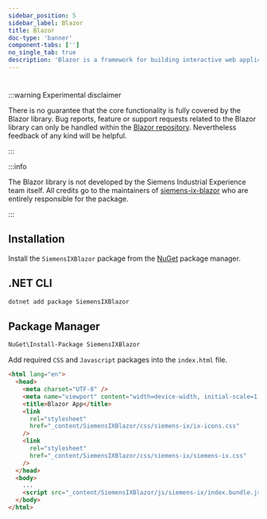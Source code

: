 ```yaml
---
sidebar_position: 5
sidebar_label: Blazor
title: Blazor
doc-type: 'banner'
component-tabs: ['']
no_single_tab: true
description: 'Blazor is a framework for building interactive web applications using C# and .NET. This section guides you through the steps to install and set up our design system within a Blazor project, ensuring a seamless and efficient integration process.'
---
```


#

:::warning Experimental disclaimer

There is no guarantee that the core functionality is fully covered by the Blazor library.
Bug reports, feature or support requests related to the Blazor library can only be handled within the [Blazor repository](https://github.com/yagizhanNY/siemens-ix-blazor).
Nevertheless feedback of any kind will be helpful.

:::

:::info

The Blazor library is not developed by the Siemens Industrial Experience team itself.
All credits go to the maintainers of [siemens-ix-blazor](https://github.com/yagizhanNY/siemens-ix-blazor/graphs/contributors) who are entirely responsible for the package.

:::

## Installation

Install the `SiemensIXBlazor` package from the [NuGet](https://www.nuget.org/packages/Siemens.IX.Blazor/) package manager.

## .NET CLI

```cmd
dotnet add package SiemensIXBlazor
```

## Package Manager

```cmd
NuGet\Install-Package SiemensIXBlazor
```

Add required `CSS` and `Javascript` packages into the `index.html` file.

```html
<html lang="en">
  <head>
    <meta charset="UTF-8" />
    <meta name="viewport" content="width=device-width, initial-scale=1.0" />
    <title>Blazor App</title>
    <link
      rel="stylesheet"
      href="_content/SiemensIXBlazor/css/siemens-ix/ix-icons.css"
    />
    <link
      rel="stylesheet"
      href="_content/SiemensIXBlazor/css/siemens-ix/siemens-ix.css"
    />
  </head>
  <body>
    ...
    <script src="_content/SiemensIXBlazor/js/siemens-ix/index.bundle.js"></script>
  </body>
</html>
```
